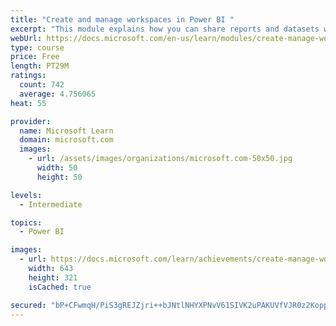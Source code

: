 ```yaml
---
title: "Create and manage workspaces in Power BI "
excerpt: "This module explains how you can share reports and datasets with your users and how to create a deployment strategy that makes sense for you and your organization. Furthermore, you will learn about data lineage in Microsoft Power BI."
webUrl: https://docs.microsoft.com/en-us/learn/modules/create-manage-workspaces-power-bi/
type: course
price: Free
length: PT29M
ratings:
  count: 742
  average: 4.756065
heat: 55

provider:
  name: Microsoft Learn
  domain: microsoft.com
  images:
    - url: /assets/images/organizations/microsoft.com-50x50.jpg
      width: 50
      height: 50

levels:
  - Intermediate

topics:
  - Power BI

images:
  - url: https://docs.microsoft.com/learn/achievements/create-manage-workspaces-power-bi-social.png
    width: 643
    height: 321
    isCached: true

secured: "bP+CFwmqH/PiS3gREJZjri++bJNtlNHYXPNvV61SIVK2uPAKUVfVJR0z2KoppcOSwDn6Pv+Xzq18MLCUtOcPT2c6Eusf47Buy6Si1Jr94xpeLRSpEVKlTOFJBXzcy5PLENdybTLg5JA9HtyPbFHkZRtEvpf6QFUQctt8Dq0+iLo2ZlFjZceaXzm9i1RJiIuDPA1EidShloB5AOrPbnvuLqwBMCNjRwObw/6xuHKpEWTYuKnfkzeOFBqsgJ7y9uwAT4tX27JIm+XiLEI+tHTa3C4fdngcLT0+c9a/eWqx6Ga9yQtbffzP0pdu/Y3ZyHypO7evpJxnv24xtsmnnPFwCi7Pcjfi5sKrfiUlk7Bd0RjNTcvQS21rtbIi8V+j+1+IfyDFx10RHjt2XnfmMWRM2K2rARGneumu7+qwbN5lGVM=;Y3ARe04qKnueFV6BfUuTSA=="
---
```


